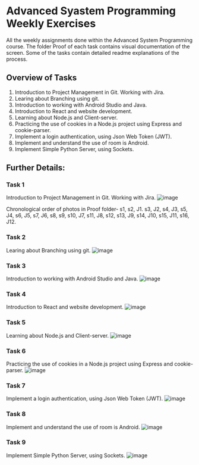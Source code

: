 # Advanced Syastem Programming Weekly Exercises

All the weekly assignments done within the Advanced System Programming course. The folder Proof of each task contains visual documentation of the screen. Some of the tasks contain detailed readme explanations of the process.

## Overview of Tasks
1. Introduction to Project Management in Git. Working with Jira.
2. Learing about Branching using git.
3. Introduction to working with Android Studio and Java.
4. Introduction to React and website development.
5. Learning about Node.js and Client-server.
6. Practicing the use of cookies in a Node.js project using Express and cookie-parser.
7. Implement a login authentication, using Json Web Token (JWT).
8. Implement and understand the use of room is Android.
9. Implement Simple Python Server, using Sockets.

## Further Details:

### Task 1
Introduction to Project Management in Git. Working with Jira.
![image](https://github.com/ilanitb16/Advanced-System-Programming-Tasks/assets/97344492/d73baf13-0b43-47f9-9180-897c7a967b2a)

Chronological order of photos in Proof folder- s1, s2, J1. s3, J2, s4, J3, s5, J4, s6, J5, s7, J6, s8, s9, s10, J7, s11, J8, s12, s13, J9, s14, J10, s15, J11, s16, J12.

### Task 2
Learing about Branching using git.
![image](https://github.com/ilanitb16/Advanced-System-Programming-Tasks/assets/97344492/1107e20e-f368-4752-ba9d-5e0d9ab77d01)

### Task 3
Introduction to working with Android Studio and Java.
![image](https://github.com/ilanitb16/Advanced-System-Programming-Tasks/assets/97344492/3ceb1931-df2c-4979-bddd-5c57b65b5351)

### Task 4
Introduction to React and website development.
![image](https://github.com/ilanitb16/Advanced-System-Programming-Tasks/assets/97344492/68eaa8cc-9ad7-447d-8eef-68223a22f79f)

### Task 5
Learning about Node.js and Client-server.
![image](https://github.com/ilanitb16/Advanced-System-Programming-Tasks/assets/97344492/5458eaae-0f9a-4d79-ac41-db268525511e)

### Task 6
Practicing the use of cookies in a Node.js project using Express and cookie-parser.
![image](https://github.com/ilanitb16/Advanced-System-Programming-Tasks/assets/97344492/be782701-70a7-4db0-82af-ae9c7f8eb35b)

### Task 7
Implement a login authentication, using Json Web Token (JWT).
![image](https://github.com/ilanitb16/Advanced-System-Programming-Tasks/assets/97344492/dd599cab-aec2-4f62-a854-0c57100f1f08)

### Task 8
Implement and understand the use of room is Android.
![image](https://github.com/ilanitb16/Advanced-System-Programming-Tasks/assets/97344492/6df7b8c6-b209-4875-9517-e9f4a03f80de)

### Task 9
Implement Simple Python Server, using Sockets.
![image](https://github.com/ilanitb16/Advanced-System-Programming-Tasks/assets/97344492/bc86988f-d163-4d67-a4d4-65d8a9f08d07)




